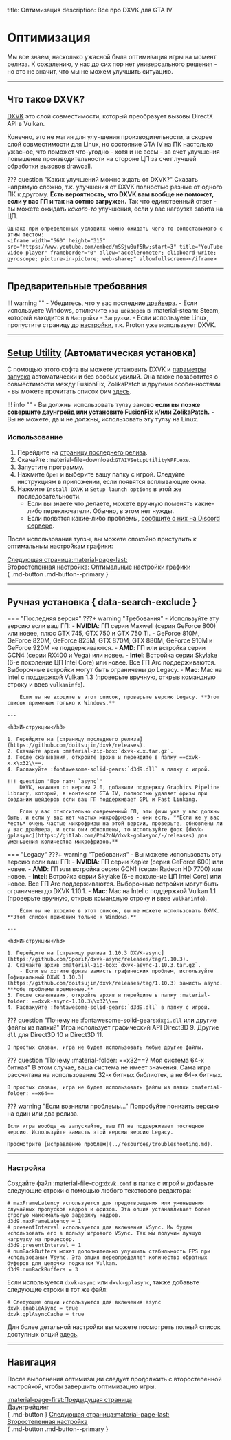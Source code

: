title: Оптимизация
description: Все про DXVK для GTA IV

# Оптимизация

Мы все знаем, насколько ужасной была оптимизация игры на момент релиза. К сожалению, у нас до сих пор нет универсального решения - но это не значит, что мы не можем улучшить ситуацию.

---

## Что такое DXVK?

[DXVK](https://github.com/doitsujin/dxvk) это слой совместимости, который преобразует вызовы DirectX API в Vulkan.

Конечно, это не магия для улучшения производительности, а скорее слой совместимости для Linux, но состояние GTA IV на ПК настолько ужасное, что поможет что-угодно - хотя и не всем - за счет улучшения повышение производительности на стороне ЦП за счет лучшей обработки вызовов drawcall.

??? question "Каких улучшений можно ждать от DXVK?"
    Сказать напрямую сложно, т.к. улучшения от DXVK полностью разные от одного ПК к другому. **Есть вероятность, что DXVK вам вообще не поможет, если у вас ГП и так на сотню загружен.** Так что единственный ответ - вы можете ожидать *какого-то* улучшения, если у вас нагрузка забита на ЦП.

    Однако при определенных условиях можно ожидать чего-то сопоставимого с этим тестом:
    <iframe width="560" height="315" src="https://www.youtube.com/embed/mSSjw8uf5Rw;start=3" title="YouTube video player" frameborder="0" allow="accelerometer; clipboard-write; gyroscope; picture-in-picture; web-share;" allowfullscreen></iframe>

---

## Предварительные требования

!!! warning ""
    - Убедитесь, что у вас последние [драйвера](../preparation.md/#_4).
    - Если используете Windows, отключите `кэш шейдеров` в :material-steam: Steam, который находится в `Настройки` - `Загрузки`.
    - Если используете Linux, пропустите страницу до [настройки](#_7), т.к. Proton уже использьует DXVK.

---

## [Setup Utility](https://github.com/gillian-guide/GTAIVSetupUtilityWPF) (Автоматическая установка)

С помощью этого софта вы можете установить DXVK и [параметры запуска](../additional-setup.md/#_2) автоматически и без особых усилий. Она также позаботится о совместимости между FusionFix, ZolikaPatch и другими особенностями - вы можете прочитать список фич [здесь](https://github.com/gillian-guide/GTAIVSetupUtilityWPF?tab=readme-ov-file#features).

!!! info ""
    - Вы должны использовать тулзу заново **если вы позже совершите даунгрейд или установите FusionFix и/или ZolikaPatch.**
    - Вы не можете, да и не должны, использовать эту тулзу на Linux.

### Использование

1. Перейдите на [страницу последнего релиза](https://github.com/gillian-guide/GTAIVSetupUtilityWPF/releases/latest).
2. Скачайте :material-file-download:`GTAIVSetupUtilityWPF.exe`.
3. Запустите программу.
4. Нажмите `Open` и выберите вашу папку с игрой. Следуйте инструкциям в приложении, если появятся всплывающие окна.
5. Нажмите `Install DXVK` и `Setup launch options` в этой же последовательности.
    - Если вы знаете что делаете, можете вручную поменять какие-либо переключатели. Обычно, в этом нет нужды.
    - Если появятся какие-либо проблемы, [сообщите о них на Discord сервере](../../index.md/#navigation).

После использования тулзы, вы можете спокойно приступить к оптимальным настройкам графики:

[Следующая страница:material-page-last: <br>Второстепенная настройка: Оптимальные настройки графики</br>](additional-setup.md/#_4){ .md-button .md-button--primary }

---

## Ручная установка { data-search-exclude }

=== "Последняя версия"
    ???+ warning "Требования"
        - Используйте эту версию если ваш ГП:
            - **NVIDIA**: ГП серии Maxwell (серия GeForce 800) или новее, плюс GTX 745, GTX 750 и GTX 750 Ti.
                - GeForce 810M, GeForce 820M, GeForce 825M, GTX 870M, GTX 880M, GeForce 910M и GeForce 920M не поддерживаются.
            - **AMD**: ГП или встройка серии GCN4 (серии RX400 и Vega) или новее.
            - **Intel**: Встройка серии Skylake (6-е поколение ЦП Intel Core) или новее. Все ГП Arc поддерживаются. Выборочные встройки могут быть ограничены до Legacy.
            - **Mac**: Mac на Intel с поддержкой Vulkan 1.3 (проверьте вручную, открыв командную строку и ввев `vulkaninfo`).

        Если вы не входите в этот список, проверьте версию Legacy. **Этот список применим только к Windows.**

    ---

    <h3>Инструкции</h3>

    1. Перейдите на [страницу последнего релиза](https://github.com/doitsujin/dxvk/releases).
    2. Скачайте архив :material-zip-box:`dxvk-x.x.tar.gz`.
    3. После скачивания, откройте архив и перейдите в папку ==dxvk-x.x\x32\\==.
    4. Распакуйте :fontawesome-solid-gears:`d3d9.dll` в папку с игрой.

    !!! question "Про патч `async`"
        DXVK, начиная от версии 2.0, добавили поддержку Graphics Pipeline Library, который, в контексте GTA IV, полностью удаляет фризы при создании шейдеров если ваш ГП поддерживает GPL и Fast Linking.

        Если у вас относительно современный ГП, эти фичи уже у вас должны быть, и если у вас нет частых микрофризов - они есть. **Если же у вас *есть* очень частые микрофризы на этой версии, проверьте, обновлены ли у вас драйвера, и если они обновлены, то используйте форк [dxvk-gplasync](https://gitlab.com/Ph42oN/dxvk-gplasync/-/releases) для уменьшения количества микрофризов.**
=== "Legacy"
    ???+ warning "Требования"
        - Вы можете использовать эту версию если ваш ГП:
            - **NVIDIA**: ГП серии Kepler (серия GeForce 600) или новее.
            - **AMD**: ГП или встройка серии GCN1 (серия Radeon HD 7700) или новее.
            - **Intel**: Встройка серии Skylake (6-е поколение ЦП Intel Core) или новее. Все ГП Arc поддерживаются. Выборочные встройки могут быть ограничены до DXVK 1.10.1.
            - **Mac**: Mac на Intel с поддержкой Vulkan 1.1 (проверьте вручную, открыв командную строку и ввев `vulkaninfo`).

        Если вы не входите в этот список, вы не можете использовать DXVK. **Этот список применим только к Windows.**

    ---

    <h3>Инструкции</h3>

    1. Перейдите на [страницу релиза 1.10.3 DXVK-async](https://github.com/Sporif/dxvk-async/releases/tag/1.10.3).
    2. Скачайте архив :material-zip-box:`dxvk-async-1.10.3.tar.gz`.
        - Если вы хотите фризы замисть графических проблем, используйте [официальный DXVK 1.10.3](https://github.com/doitsujin/dxvk/releases/tag/1.10.3) замисть async. ***обе проблемы временные.**
    3. После скачинваия, откройте архив и перейдите в папку :material-folder: ==dxvk-async-1.10.3\\x32\\==
    4. Распакуйте :fontawesome-solid-gears:`d3d9.dll` в папку с игрой.

??? question "Почему не :fontawesome-solid-gears:`dxgi.dll` или другие файлы из папки?"
    Игра использует графический API Direct3D 9. Другие `dll` для Direct3D 10 и Direct3D 11.

    В простых словах, игра не будет использовать любые другие файлы.

??? question "Почему :material-folder: ==x32==? Моя система 64-х битная"
    В этом случае, ваша система не имеет значения. Сама игра рассчитана на использование 32-х битных библиотек, а не 64-х битных.

    В простых словах, игра не будет использовать файлы из папки :material-folder: ==x64==

??? warning "Если возникли проблемы..."
    Попробуйте понизить версию на один или два релиза.

    Если игра вообще не запускайте, ваш ГП не поддерживает последнюю версию. Используйте замисть этой версии версию Legacy.

    Просмотрите [исправление проблем](../resources/troubleshooting.md).

---

### Настройка

Создайте файл :material-file-cog:`dxvk.conf` в папке с игрой и добавьте следующие строки с помощью любого текстового редактора:

``` { .cpp }
# maxFrameLatency используется для предотвращения или уменьшения случайных пропусков кадров и фризов. Эта опция устанавливает более строгую максимальную задержку кадров.
d3d9.maxFrameLatency = 1
# presentInterval используется для включения VSync. Мы будем использовать его в пользу игрового VSync. Так мы получим лучшую нагрузку на процессор.
d3d9.presentInterval = 1
# numBackBuffers может дополнительно улучшить стабильность FPS при использовании Vsync. Эта опция переопределяет количество обратных буферов для цепочки подкачки Vulkan.
d3d9.numBackBuffers = 3
```

Если используется `dxvk-async` или `dxvk-gplasync`, также добавьте следующие строки в тот же файл:

``` { .cpp }
# Следующие опции используются для включения async
dxvk.enableAsync = true
dxvk.gplAsyncCache = true
```

Для более детальной настройки вы можете посмотреть полный список доступных опций [здесь](https://github.com/doitsujin/dxvk/blob/master/dxvk.conf).

---

## Навигация

После выполнения оптимизации следует продолжить c второстепенной настройкой, чтобы завершить оптимизацию игры.

[:material-page-first:Предыдущая страница <br>Даунгрейдинг</br>](../downgrading/index.md){ .md-button } [Следующая страница:material-page-last: <br>Второстепенная настройка</br>](additional-setup.md){ .md-button .md-button--primary }
